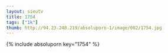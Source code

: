```yaml
--- 
layout: sieutv
title: 1754
tags: ["1k"]
thumb: http://94.23.248.219/absoluporn-1/image/002/1754.jpg
---
```

{% include absoluporn key="1754" %} 
